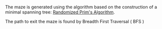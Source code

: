  
The maze is generated using the algorithm based on the construction of a minimal spanning tree: [Randomized Prim's Algorithm](https://www.youtube.com/watch?v=cQVH4gcb3O4).

The path to exit the maze is found by Breadth First Traversal ( BFS ) 
